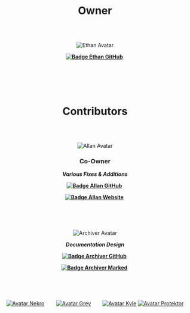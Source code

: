 
<br>

<div align = center>

# Owner

<br>
<br>

![Ethan Avatar]

**[![Badge Ethan GitHub]][Ethan GitHub]** 

<br>
<br>
<br>
<br>

# Contributors

<br>
<br>

![Allan Avatar]

### Co-Owner

***Various Fixes & Additions***

**[![Badge Allan GitHub]][Allan GitHub]** 

**[![Badge Allan Website]][Allan Website]** 

<br>
<br>
<br>


![Archiver Avatar]

***Documentation Design***

**[![Badge Archiver GitHub]][Archiver GitHub]** 

**[![Badge Archiver Marked]][Archiver Marked]** 
  
<br>
<br>
<br>


[![Avatar Nekro]][GitHub Nekro]   
[![Avatar Grey]][GitHub Grey]   
[![Avatar Kyle]][GitHub Kyle]
[![Avatar Protektor]][GitHub Protektor]
  
</div>


<!------------------------------------------------------------------------------>

[Avatar Nekro]: https://github.com/imneckro.png?size=120
[GitHub Nekro]: https://github.com/imneckro 'ImNekro - ck-oneman'

[Avatar Grey]: https://github.com/Grey41.png?size=120
[GitHub Grey]: https://github.com/Grey41 'Grey41 - Grey Hope'

[Avatar Kyle]: https://github.com/cheesykyle.png?size=120
[GitHub Kyle]: https://github.com/cheesykyle 'CheesyKyle - Kyle Steffel'

[Avatar Protektor]: https://github.com/Protektor-Desura.png?size=120
[GitHub Protektor]: https://github.com/Protektor-Desura 'Protektor-Desura - Protektor-Desura'


<!----------------------------------{ Ethan }----------------------------------->

[Badge Ethan GitHub]: https://img.shields.io/badge/Ethan_O'_Brien-181717.svg?style=for-the-badge&logo=GitHub&logoColor=white

[Ethan Avatar]: https://avatars.githubusercontent.com/u/77750390?s=80 'Ethan O\'Brien'
[Ethan GitHub]: https://github.com/ethanaobrien


<!---------------------------{ ElectronicsArchiver }--------------------------->

[Badge Archiver GitHub]: https://img.shields.io/badge/ElectronicsArchiver-181717.svg?style=for-the-badge&logo=GitHub&logoColor=white
[Badge Archiver Marked]: https://img.shields.io/badge/ＭａｒｋｅｄＤｏｗｎ-49a2d5.svg?style=for-the-badge&logo=GitHub&logoColor=white

[Archiver Avatar]: https://avatars.githubusercontent.com/u/85485984?s=80 'ElectronicsArchiver - トトも'
[Archiver GitHub]: https://github.com/ElectronicsArchiver
[Archiver Marked]: https://github.com/MarkedDown


<!----------------------------------{ Allan }---------------------------------->

[Badge Allan GitHub]: https://img.shields.io/badge/allancoding-181717.svg?style=for-the-badge&logo=GitHub&logoColor=white
[Badge Allan Website]: https://img.shields.io/badge/AllanCoding.ga-lightgray.svg?style=for-the-badge&logo=GitHub&logoColor=white

[Allan Avatar]: https://avatars.githubusercontent.com/u/74841470?s=80 'AllanCoding - Allan Niles'
[Allan GitHub]: https://github.com/allancoding
[Allan Website]: https://allancoding.ga/
